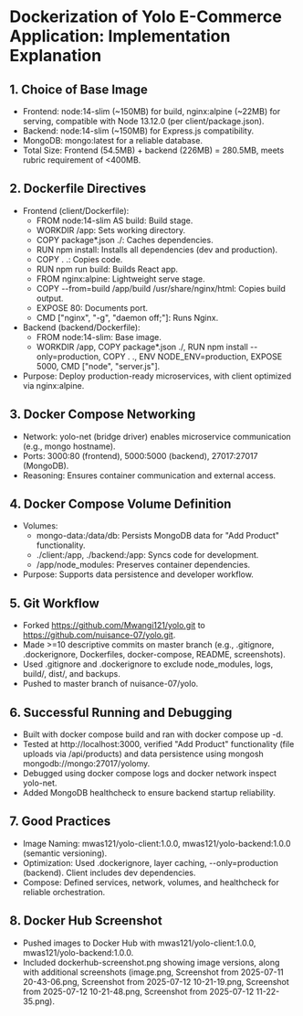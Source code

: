 # Dockerization of Yolo E-Commerce Application: Implementation Explanation

## 1. Choice of Base Image
- Frontend: node:14-slim (~150MB) for build, nginx:alpine (~22MB) for serving, compatible with Node 13.12.0 (per client/package.json).
- Backend: node:14-slim (~150MB) for Express.js compatibility.
- MongoDB: mongo:latest for a reliable database.
- Total Size: Frontend (54.5MB) + backend (226MB) = 280.5MB, meets rubric requirement of <400MB.

## 2. Dockerfile Directives
- Frontend (client/Dockerfile):
  - FROM node:14-slim AS build: Build stage.
  - WORKDIR /app: Sets working directory.
  - COPY package*.json ./: Caches dependencies.
  - RUN npm install: Installs all dependencies (dev and production).
  - COPY . .: Copies code.
  - RUN npm run build: Builds React app.
  - FROM nginx:alpine: Lightweight serve stage.
  - COPY --from=build /app/build /usr/share/nginx/html: Copies build output.
  - EXPOSE 80: Documents port.
  - CMD ["nginx", "-g", "daemon off;"]: Runs Nginx.
- Backend (backend/Dockerfile):
  - FROM node:14-slim: Base image.
  - WORKDIR /app, COPY package*.json ./, RUN npm install --only=production, COPY . ., ENV NODE_ENV=production, EXPOSE 5000, CMD ["node", "server.js"].
- Purpose: Deploy production-ready microservices, with client optimized via nginx:alpine.

## 3. Docker Compose Networking
- Network: yolo-net (bridge driver) enables microservice communication (e.g., mongo hostname).
- Ports: 3000:80 (frontend), 5000:5000 (backend), 27017:27017 (MongoDB).
- Reasoning: Ensures container communication and external access.

## 4. Docker Compose Volume Definition
- Volumes:
  - mongo-data:/data/db: Persists MongoDB data for "Add Product" functionality.
  - ./client:/app, ./backend:/app: Syncs code for development.
  - /app/node_modules: Preserves container dependencies.
- Purpose: Supports data persistence and developer workflow.

## 5. Git Workflow
- Forked https://github.com/Mwangi121/yolo.git to https://github.com/nuisance-07/yolo.git.
- Made >=10 descriptive commits on master branch (e.g., .gitignore, .dockerignore, Dockerfiles, docker-compose, README, screenshots).
- Used .gitignore and .dockerignore to exclude node_modules, logs, build/, dist/, and backups.
- Pushed to master branch of nuisance-07/yolo.

## 6. Successful Running and Debugging
- Built with docker compose build and ran with docker compose up -d.
- Tested at http://localhost:3000, verified "Add Product" functionality (file uploads via /api/products) and data persistence using mongosh mongodb://mongo:27017/yolomy.
- Debugged using docker compose logs and docker network inspect yolo-net.
- Added MongoDB healthcheck to ensure backend startup reliability.

## 7. Good Practices
- Image Naming: mwas121/yolo-client:1.0.0, mwas121/yolo-backend:1.0.0 (semantic versioning).
- Optimization: Used .dockerignore, layer caching, --only=production (backend). Client includes dev dependencies.
- Compose: Defined services, network, volumes, and healthcheck for reliable orchestration.

## 8. Docker Hub Screenshot
- Pushed images to Docker Hub[](https://hub.docker.com/u/mwas121) with mwas121/yolo-client:1.0.0, mwas121/yolo-backend:1.0.0.
- Included dockerhub-screenshot.png showing image versions, along with additional screenshots (image.png, Screenshot from 2025-07-11 20-43-06.png, Screenshot from 2025-07-12 10-21-19.png, Screenshot from 2025-07-12 10-21-48.png, Screenshot from 2025-07-12 11-22-35.png).
